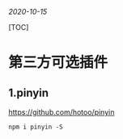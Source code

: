 *2020-10-15*

[TOC]

# 第三方可选插件

## 1.pinyin

https://github.com/hotoo/pinyin

```
npm i pinyin -S
```
